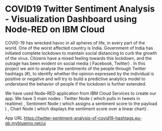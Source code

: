 COVID19 Twitter Sentiment Analysis - Visualization Dashboard using Node-RED on IBM Cloud
=========================================================================================

COVID-19 has wrecked havoc in all spheres of life, in every part of the world. One of the worst affected country is India. Government of India has initiated complete lockdown to maintain social distancing to curb the growth of the virus. Citizens have a mixed feeling towards this lockdown, and the outrage has been evident on social media ( Facebook, Twitter) . 
       In this project we aim to analyse the sentiments of the people through Twitter hashtags (#), to identify whether the opinion expressed by the individual is positive or negative and will try to build a predictive analytics model to understand the behavior of people if the lockdown is further extended.
       
We have used Node-RED application from IBM Cloud Services to create our app. We have 3 main nodes : Twitter Node ( which pulls in tweets in realtime) , Sentiment Node ( which assigns a sentiment score to the payload ) , Chart Node ( which displays the sentiment score over a linear chart) . 


App URL
https://twitter-sentiment-analysis-of-covid19-hashtags.eu-gb.mybluemix.net/ui 
